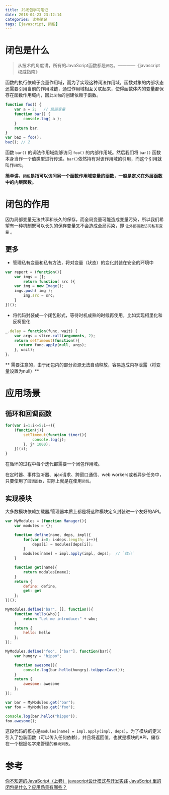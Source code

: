 ```yaml
---
title: JS闭包学习笔记
date: 2018-04-23 23:12:14
categories: 读书笔记
tags: [javascript, 闭包]
---
```


# 闭包是什么

> 从技术的角度讲，所有的JavaScript函数都是`闭包`。————《javascript权威指南》

函数的执行依赖于变量作用域，而为了实现这种词法作用域，函数对象的内部状态还需要引用当前的作用域链，通过作用域相互关联起来，使得函数体内的变量都保存在函数作用域内，因此`闭包`的创建依赖于函数。

```js
function foo() {
    var a = 2;   // 局部变量
    function bar() {
        console.log( a );
    }
    return bar;
}
var baz = foo();
baz(); // 2
```

函数 `bar()` 的词法作用域能够访问 `foo()` 的内部作用域。然后我们将 `bar()` 函数本身当作一个值类型进行传递。`bar()`依然持有对该作用域的引用，而这个引用就叫作`闭包`。

**简单讲，`闭包`是指可以访问另一个函数作用域变量的函数，一般是定义在外层函数中的内层函数。**

# 闭包的作用

因为局部变量无法共享和长久的保存，而全局变量可能造成变量污染，所以我们希望有一种机制既可以长久的保存变量又不会造成全局污染，即 `让外部函数访问私有变量` 。

## 更多

* 管理私有变量和私有方法，将对变量（状态）的变化封装在安全的环境中

```js
var report = (function(){
    var imgs = [];
        return function( src ){
    var img = new Image();
    imgs.push( img );
        img.src = src;
    }
})();
```

* 将代码封装成一个闭包形式，等待时机成熟的时候再使用，比如实现柯里化和反柯里化

```js
_.delay = function(func, wait) {
    var args = slice.call(arguments, 2);
    return setTimeout(function(){
      return func.apply(null, args);
    }, wait);
};
```

** 需要注意的，由于闭包内的部分资源无法自动释放，容易造成内存泄露（将变量设置为null）**

# 应用场景

## 循环和回调函数

```js
for(var i=1;i<=5;i++){
    (function(j){
        setTimeout(function timer(){
            console.log(j);
        }, j* 1000);
    })(i);
}
```

在循环的过程中每个迭代都需要一个闭包作用域。

在定时器、事件监听器、ajax请求、跨窗口通信、web workers或者异步任务中，只要使用了`回调函数`，实际上就是在使用`闭包`。

## 实现模块

大多数模块依赖加载器/管理器本质上都是将这种模块定义封装进一个友好的API。

```js
var MyModules = (function Manager(){
    var modules = {};

    function define(name, deps, impl){
        for(var i=0; i<deps.length; i++){
            deps[i] = modules[deps[i]];
        }
        modules[name] = impl.apply(impl, deps);  // `核心`
    }

    function get(name){
        return modules[name];
    }
    return {
        define: define,
        get: get
    };
})();

MyModules.define("bar", [], function(){
    function hello(who){
        return "Let me introduce:" + who;
    }
    return {
        hello: hello
    };
});

MyModules.define("foo", ["bar"], function(bar){
    var hungry = "hippo";

    function awesome(){
        console.log(bar.hello(hungry).toUpperCase());
    }
    return {
        awesome: awesome
    };
});

var bar = MyModules.get("bar");
var foo = MyModules.get("foo");

console.log(bar.hello("hippo"));
foo.awesome();
```

这段代码的核心是`modules[name] = impl.apply(impl, deps)`。为了模块的定义引入了包装函数（可以传入任何依赖），并且将返回值，也就是模块的API，储存在一个根据名字来管理的`模块列表`。

# 参考

[你不知道的JavaScript（上卷）](https://github.com/getify/You-Dont-Know-JS/blob/master/this%20&%20object%20prototypes/README.md#you-dont-know-js-this--object-prototypes)
[javascript设计模式与开发实践](https://item.jd.com/11686375.html)
[JavaScript 里的闭包是什么？应用场景有哪些？](https://www.zhihu.com/question/19554716)